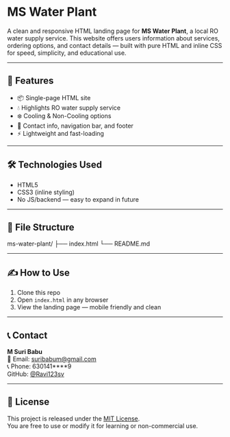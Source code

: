 # MS Water Plant

A clean and responsive HTML landing page for **MS Water Plant**, a local RO water supply service. This website offers users information about services, ordering options, and contact details — built with pure HTML and inline CSS for speed, simplicity, and educational use.

---

## 📄 Features

- 📦 Single-page HTML site
- 💧 Highlights RO water supply service
- ❄️ Cooling & Non-Cooling options
- 📱 Contact info, navigation bar, and footer
- ⚡ Lightweight and fast-loading

---

## 🛠️ Technologies Used

- HTML5  
- CSS3 (inline styling)  
- No JS/backend — easy to expand in future

---

## 📂 File Structure

ms-water-plant/
├── index.html
└── README.md


---

## ✍️ How to Use

1. Clone this repo  
2. Open `index.html` in any browser  
3. View the landing page — mobile friendly and clean

---

## 📞 Contact

**M Suri Babu**  
📧 Email: suribabum@gmail.com  
📞 Phone: 630141****9  
GitHub: [@Ravi123sv](https://github.com/Ravi123sv)

---

## 📘 License

This project is released under the [MIT License](LICENSE).  
You are free to use or modify it for learning or non-commercial use.
